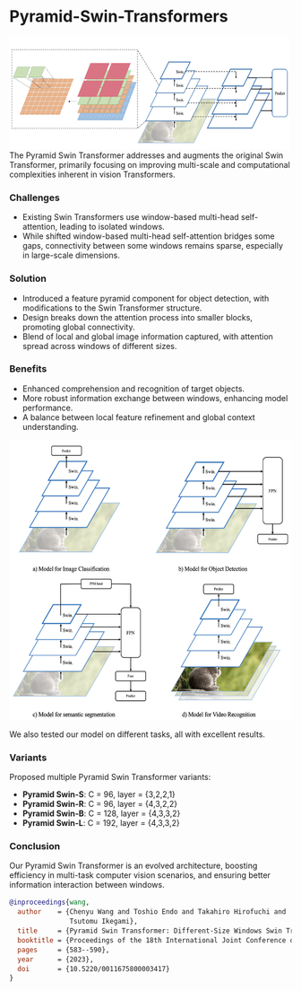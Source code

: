# Pyramid-Swin-Transformers

<img src="/images/block.png" width="500" height="200" />
The Pyramid Swin Transformer addresses and augments the original Swin Transformer, primarily focusing on improving multi-scale and computational complexities inherent in vision Transformers.

### Challenges
- Existing Swin Transformers use window-based multi-head self-attention, leading to isolated windows.
- While shifted window-based multi-head self-attention bridges some gaps, connectivity between some windows remains sparse, especially in large-scale dimensions.

### Solution
- Introduced a feature pyramid component for object detection, with modifications to the Swin Transformer structure.
- Design breaks down the attention process into smaller blocks, promoting global connectivity.
- Blend of local and global image information captured, with attention spread across windows of different sizes.

### Benefits
- Enhanced comprehension and recognition of target objects.
- More robust information exchange between windows, enhancing model performance.
- A balance between local feature refinement and global context understanding.

<img src="/images/swin.png" width="600" height="500" />

We also tested our model on different tasks, all with excellent results.


### Variants
Proposed multiple Pyramid Swin Transformer variants:
- **Pyramid Swin-S**: C = 96, layer = {3,2,2,1}
- **Pyramid Swin-R**: C = 96, layer = {4,3,2,2}
- **Pyramid Swin-B**: C = 128, layer = {4,3,3,2}
- **Pyramid Swin-L**: C = 192, layer = {4,3,3,2}



### Conclusion
Our Pyramid Swin Transformer is an evolved architecture, boosting efficiency in multi-task computer vision scenarios, and ensuring better information interaction between windows.


```bibtex
@inproceedings{wang,
  author    = {Chenyu Wang and Toshio Endo and Takahiro Hirofuchi and
               Tsutomu Ikegami},
  title     = {Pyramid Swin Transformer: Different-Size Windows Swin Transformer for Image Classification and Object Detection},
  booktitle = {Proceedings of the 18th International Joint Conference on Computer Vision, Imaging and Computer Graphics Theory and Applications},
  pages     = {583--590},
  year      = {2023},
  doi       = {10.5220/0011675800003417}
}

```

